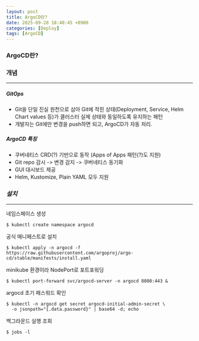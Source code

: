 ```yaml
---
layout: post
title: ArgoCD란?
date: 2025-09-28 18:40:45 +0900
categories: [Deploy]
tags: [ArgoCD]
---
```


### ArgoCD란?

### 개념

---

##### GitOps
- Git을 단일 진실 원천으로 삼아 Git에 적힌 상태(Deployment, Service, Helm Chart values 등)가 클러스터 실제 상태와 동일하도록 유지하는 패턴
- 개발자는 Git에만 변경을 push하면 되고, ArgoCD가 자동 처리.

##### ArgoCD 특징
- 쿠버네티스 CRD(?) 기반으로 동작 (Apps of Apps 패턴(?)도 지원)
- Git repo 감시 -> 변경 감지 -> 쿠버네티스 동기화
- GUI 대시보드 제공
- Helm, Kustomize, Plain YAML 모두 지원

### ***설치***

---

네임스페이스 생성
```shell
$ kubectl create namespace argocd
```

공식 매니페스트로 설치
```shell
$ kubectl apply -n argocd -f https://raw.githubusercontent.com/argoproj/argo-cd/stable/manifests/install.yaml
```

minikube 환경이라 NodePort로 포트포워딩
```shell
$ kubectl port-forward svc/argocd-server -n argocd 8080:443 &
```

argocd 초기 패스워드 확인
```shell
$ kubectl -n argocd get secret argocd-initial-admin-secret \
  -o jsonpath="{.data.password}" | base64 -d; echo
```

백그라운드 실행 조회
```shell
$ jobs -l
```
